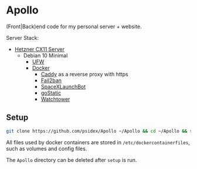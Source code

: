 # Apollo

(Front|Back)end code for my personal server + website.

Server Stack:

- [Hetzner CX11 Server](https://www.hetzner.com/cloud)
  - Debian 10 Minimal
    - [UFW](https://wiki.debian.org/Uncomplicated%20Firewall%20%28ufw%29)
    - [Docker](https://www.docker.com/)
      - [Caddy](https://caddyserver.com/) as a reverse proxy with https
      - [Fail2ban](https://github.com/crazy-max/docker-fail2ban)
      - [SpaceXLaunchBot](https://github.com/r-spacex/SpaceXLaunchBot)
      - [goStatic](https://github.com/PierreZ/goStatic)
      - [Watchtower](https://github.com/containrrr/watchtower)

## Setup

```bash
git clone https://github.com/psidex/Apollo ~/Apollo && cd ~/Apollo && sudo bash setup
```

All files used by docker containers are stored in `/etc/dockercontainerfiles`, such as volumes and config files.

The `Apollo` directory can be deleted after `setup` is run.
